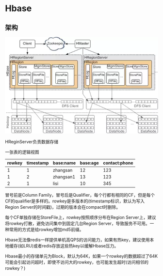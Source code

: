 # Hbase

## 架构
![在这里插入图片描述](hbase.png)


HReginServer负责数据存储

一张表的逻辑视图

| rowkey | timestamp | base:name | base:age | contact:phone |
| ------ | --------- | --------- | -------- | ------------- |
| 1      | 1         | zhangsan  | 12       | 123           |
| 1      | 2         | zhangsan1 | 13       | 123           |
| 2      | 1         | lisi      | 10       | 345           |

冒号前是Column Family，冒号后是Qualifier，每个行都有相同的CF，但是每个CF的qualifier是多样的。rowkey是多版本的(timestamp标识，默认为写入Region Server的时间戳)，过期的版本会在compact时删除。

每个CF单独存储在StoreFile上，rowkey按照顺序分布在Region Server上，建议将rowkey打散，避免访问集中到固定几台Region Server，导致服务不可用。一种常用的方式是给rowkey增加md5前缀。

Hbase无法像redis一样提供单机高QPS的访问能力，如果有热key，建议使用本地缓存(如LRU)或者redis存放这些热key以缓解Hbase压力。

Hbase最小的存储单元为Block，默认为64K，如果一个rowkey的数据超过了64K可能会引起访问超时，即使不访问大的rowkey，也可能发生超时(访问相邻的rowkey？)

